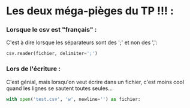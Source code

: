 # Les deux méga-pièges du TP !!! :

### Lorsque le csv est "français" :
C'est à dire lorsque les séparateurs sont des ';' et non des ',':

```python
csv.reader(fichier, delimiter=';')
```


### Lors de l'écriture :
C'est génial, mais lorsqu'on veut écrire dans un fichier, c'est moins cool quand les lignes se sautent toutes seules...

```python
with open('test.csv', 'w', newline='') as fichier:
```